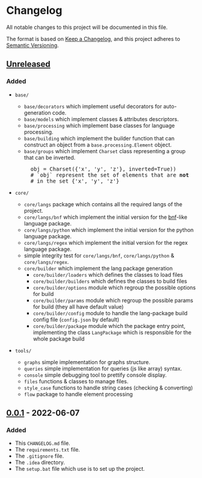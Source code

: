# Changelog

All notable changes to this project will be documented in this file.

The format is based on [Keep a Changelog](https://keepachangelog.com/en/1.0.0/),
and this project adheres to [Semantic Versioning](https://semver.org/spec/v2.0.0.html).

## [Unreleased](https://github.com/GabrielAmare/Language/compare/v0.0.1...HEAD)

### Added

- `base/`
    - `base/decorators` which implement useful decorators for auto-generation code.
    - `base/models` which implement classes & attributes descriptors.
    - `base/processing` which implement base classes for language processing.
    - `base/building` which implement the builder function that can construct an object from a `base.processing.Element`
      object.
    - `base/groups` which implement `Charset` class representing a group that can be inverted.
      <br>
      <pre>
        obj = Charset({'x', 'y', 'z'}, inverted=True))
        # `obj` represent the set of elements that are <strong>not</strong>
        # in the set {'x', 'y', 'z'}
      </pre>

- `core/`
    - `core/langs` package which contains all the required langs of the project.
    - `core/langs/bnf` which implement the initial version for
      the [bnf](https://en.wikipedia.org/wiki/Backus%E2%80%93Naur_form)-like language package.
    - `core/langs/python` which implement the initial version for the python language package.
    - `core/langs/regex` which implement the initial version for the regex language package.
    - simple integrity test for `core/langs/bnf`, `core/langs/python` & `core/langs/regex`.
    - `core/builder` which implement the lang package generation
        - `core/builder/loaders` which defines the classes to load files
        - `core/builder/builders` which defines the classes to build files
        - `core/builder/options` module which regroup the possible options for build
        - `core/builder/params` module which regroup the possible params for build (they all have default value)
        - `core/builder/config` module to handle the lang-package build config file (`config.json` by default)
        - `core/builder/package` module which the package entry point, implementing the class `LangPackage` which is
          responsible for the whole package build
- `tools/`
    - `graphs` simple implementation for graphs structure.
    - `queries` simple implementation for queries (js like array) syntax.
    - `console` simple debugging tool to prettify console display.
    - `files` functions & classes to manage files.
    - `style_case` functions to handle string cases (checking & converting)
    - `flow` package to handle element processing

## [0.0.1](https://github.com/GabrielAmare/Language/releases/tag/v0.0.1) - 2022-06-07

### Added

- This `CHANGELOG.md` file.
- The `requirements.txt` file.
- The `.gitignore` file.
- The `.idea` directory.
- The `setup.bat` file which use is to set up the project.

